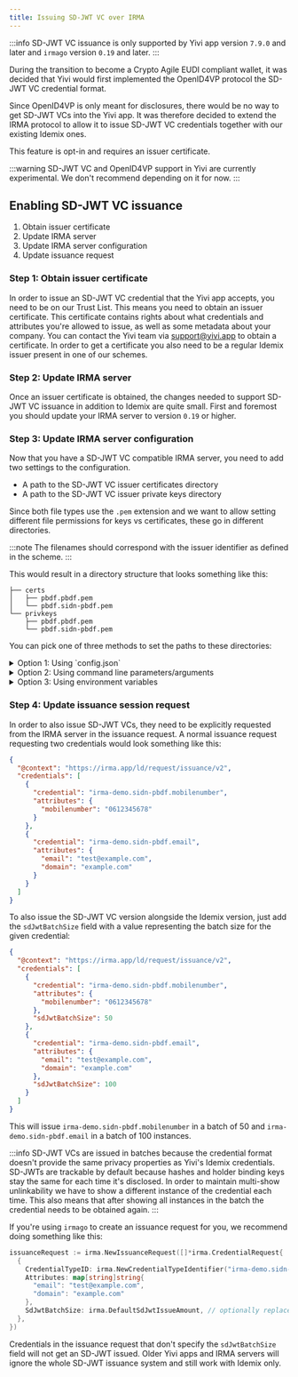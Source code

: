 ```yaml
---
title: Issuing SD-JWT VC over IRMA
---
```


:::info
SD-JWT VC issuance is only supported by Yivi app version `7.9.0` and later and `irmago` version `0.19` and later.
:::

During the transition to become a Crypto Agile EUDI compliant wallet,
it was decided that Yivi would first implemented the OpenID4VP protocol the SD-JWT VC credential format.

Since OpenID4VP is only meant for disclosures, there would be no way to get SD-JWT VCs into the Yivi app.
It was therefore decided to extend the IRMA protocol to allow it to issue SD-JWT VC credentials together with our existing Idemix ones.

This feature is opt-in and requires an issuer certificate.

:::warning
SD-JWT VC and OpenID4VP support in Yivi are currently experimental. We don't recommend depending on it for now.
:::


## Enabling SD-JWT VC issuance
1) Obtain issuer certificate
2) Update IRMA server
3) Update IRMA server configuration
4) Update issuance request

### Step 1: Obtain issuer certificate
In order to issue an SD-JWT VC credential that the Yivi app accepts, you need to be on our Trust List.
This means you need to obtain an issuer certificate.
This certificate contains rights about what credentials and attributes you're allowed to issue,
as well as some metadata about your company.
You can contact the Yivi team via [support@yivi.app](mailto:support@yivi.app) to obtain a certificate.
In order to get a certificate you also need to be a regular Idemix issuer present in one of our schemes.

### Step 2: Update IRMA server
Once an issuer certificate is obtained, the changes needed to support SD-JWT VC issuance in addition to Idemix are quite small.
First and foremost you should update your IRMA server to version `0.19` or higher.

### Step 3: Update IRMA server configuration
Now that you have a SD-JWT VC compatible IRMA server, you need to add two settings to the configuration.

- A path to the SD-JWT VC issuer certificates directory
- A path to the SD-JWT VC issuer private keys directory

Since both file types use the `.pem` extension and we want to allow setting different file permissions for keys vs certificates,
these go in different directories.

:::note 
The filenames should correspond with the issuer identifier as defined in the scheme.
:::

This would result in a directory structure that looks something like this:
```
├── certs
│   ├── pbdf.pbdf.pem
│   └── pbdf.sidn-pbdf.pem
└── privkeys
    ├── pbdf.pbdf.pem
    └── pbdf.sidn-pbdf.pem
```

You can pick one of three methods to set the paths to these directories:

<details>
  <summary>
    Option 1: Using `config.json`
  </summary>
  Add a couple of fields to the config json file passed into the IRMA server via the `--config` flag/argument:
  ```json
  {
    // other config stuff...
    "sdjwtvc": {
      "issuer_certificates_dir": "<path_to_certs>",
      "issuer_private_keys_dir": "<path_to_keys>"
    }
  }
  ```
</details>


<details> 
  <summary>
    Option 2: Using command line parameters/arguments
  </summary>
  You can also pass the paths to the IRMA server directly when invoking it by using command line arguments:

```bash
irma server --sdjwtvc-issuer-certificates-dir="<path_to_certs>" \
            --sdjwtvc-issuer-private-keys-dir="<path_to_keys>"
```
</details>


<details>
  <summary>
    Option 3: Using environment variables
  </summary>
  The last option is to define then via environment variables. The IRMA server will pick up on these automatically:

```bash
export IRMASERVER_SDJWTVC_ISSUER_CERTIFICATES_DIR="<path_to_certs>"
export IRMASERVER_SDJWTVC_ISSUER_PRIVATE_KEYS_DIR="<path_to_keys>"
irma server
```
</details>


### Step 4: Update issuance session request
In order to also issue SD-JWT VCs, they need to be explicitly requested from the IRMA server in the issuance request.
A normal issuance request requesting two credentials would look something like this:
```json
{
  "@context": "https://irma.app/ld/request/issuance/v2",
  "credentials": [
    {
      "credential": "irma-demo.sidn-pbdf.mobilenumber",
      "attributes": {
        "mobilenumber": "0612345678"
      }
    },
    {
      "credential": "irma-demo.sidn-pbdf.email",
      "attributes": {
        "email": "test@example.com",
        "domain": "example.com"
      }
    }
  ]
}
```

To also issue the SD-JWT VC version alongside the Idemix version, just add the `sdJwtBatchSize` 
field with a value representing the batch size for the given credential:

```json
{
  "@context": "https://irma.app/ld/request/issuance/v2",
  "credentials": [
    {
      "credential": "irma-demo.sidn-pbdf.mobilenumber",
      "attributes": {
        "mobilenumber": "0612345678"
      },
      "sdJwtBatchSize": 50
    },
    {
      "credential": "irma-demo.sidn-pbdf.email",
      "attributes": {
        "email": "test@example.com",
        "domain": "example.com"
      },
      "sdJwtBatchSize": 100
    }
  ]
}
```

This will issue `irma-demo.sidn-pbdf.mobilenumber` in a batch of 50 and `irma-demo.sidn-pbdf.email` in a batch of 100 instances.

:::info
SD-JWT VCs are issued in batches because the credential format doesn't provide the same privacy properties as Yivi's Idemix credentials.
SD-JWTs are trackable by default because hashes and holder binding keys stay the same for each time it's disclosed.
In order to maintain multi-show unlinkability we have to show a different instance of the credential each time.
This also means that after showing all instances in the batch the credential needs to be obtained again.
:::

If you're using `irmago` to create an issuance request for you, we recommend doing something like this:
```go
issuanceRequest := irma.NewIssuanceRequest([]*irma.CredentialRequest{
  {
    CredentialTypeID: irma.NewCredentialTypeIdentifier("irma-demo.sidn-pbdf.email"),
    Attributes: map[string]string{
      "email": "test@example.com",
      "domain": "example.com"
    },
    SdJwtBatchSize: irma.DefaultSdJwtIssueAmount, // optionally replace by another value
  },
})
```

Credentials in the issuance request that don't specify the `sdJwtBatchSize` field will not get an SD-JWT issued.
Older Yivi apps and IRMA servers will ignore the whole SD-JWT issuance system and still work with Idemix only.

